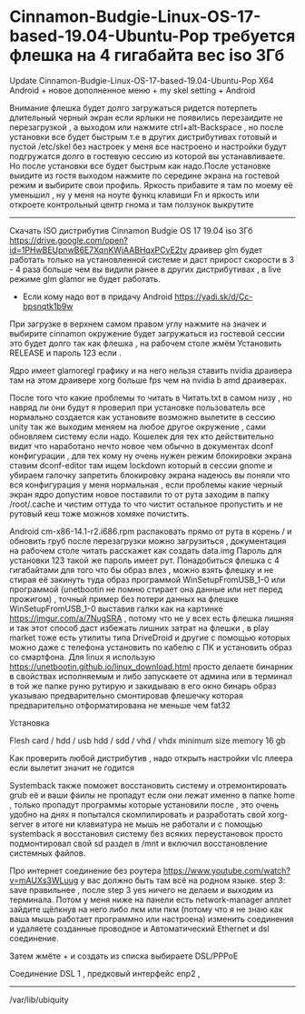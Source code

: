 # Cinnamon-Budgie-Linux-OS-17-based-19.04-Ubuntu-Pop требуется флешка на 4 гигабайта вес iso 3Гб 

Update Cinnamon-Budgie-Linux-OS-17-based-19.04-Ubuntu-Pop X64 Android + новое дополненное меню + my skel setting + Android

Внимание флешка будет долго загружаться ридется потерпеть длительный черный экран если ярлыки не появились перезаидите не перезагрузкой , а выходом или нажмите ctrl+alt-Backspace , но после установки все будет быстрым т.е в других дистрибутивах готовый и пустой /etc/skel без настроек у меня все настроено и настройки будут подгружатся долго в гостевую сессию из которой вы устанавливаете. Но после установки все будет быстрым как надо.После установке выидите из гостя выходом нажмите по середине экрана на гостевой режим и выбирите свои профиль.
Яркость прибавите я там по моему её уменьшил , ну у меня на ноуте функц клавиши Fn и яркость или откроете контрольный центр 
гнома и там ползунок выкрутите

______________________________________________________________________________________________________________________

Скачать ISO дистрибутив Cinnamon Budgie OS 17 19.04 iso 3Гб https://drive.google.com/open?id=1PHwBEUpnwB6E7XqnKWjAABHqxPCvE2tv  драивер glm будет работать только на установленной системе и даст прирост скорости в 3 - 4 раза больше чем вы видили ранее в других дистрибутивах , в live режиме glm glamor не будет работать.


+ Если кому надо вот в придачу Android https://yadi.sk/d/Cc-bpsnqtk1b9w

При загрузке в верхнем самом правом углу нажмите на значек и выбирите cinnamon окружение будет загружаться из гостевой сессии это будет долго так как флешка , на рабочем столе жмём Установить RELEASE и пароль 123 если .

Ядро имеет glamoregl графику и на него нельзя ставить nvidia драивера там на этом драивере xorg больше fps чем на nvidia b amd драиверах.

После того что какие проблемы то читать в Читать.txt в самом низу , но навряд ли они будут я проверил при установке пользователь все нормально создается как установите возможно вылетите в сессию unity так же выходим меняем на любое другое окружение , сами обновляем систему если надо. Кошелек для тех кто действительно видит что наработано нечто новое чем обычно в документах dconf 
конфигурации , для тех кому ну очень нужен режим блокировки экрана ставим dconf-editor там ищем lockdown который в сессии gnome и убираем галочку запретить блокировку экрана надеюсь вы поняли что вся конфигурация у меня нормальная , если проблемы 
какие черный экран ядро допустим новое поставили то от рута заходим в папку /root/.cache и чистим оттуда то что чистит остальное пропустить и не рутовый кеш тоже можнов хомяке почистить.


Android cm-x86-14.1-r2.i686.rpm распаковать прямо от рута в корень / и обновить груб после перезагрузки можно загрузиться , документация на рабочем столе читать расскажет как создать data.img
Пароль для установки 123 такой же пароль имеет рут. 
Понадобиться флешка с 4 гигабайтами для того что бы образ влез , 
можно взять флешку и не стирая её закинуть туда образ программой WinSetupFromUSB_1-0 
или программой (unetbootin не помню стирает она данные или нет перед прожигом) , 
точный пример без потери данных на флешке WinSetupFromUSB_1-0 выставив галки 
как на картинке https://imgur.com/a/7NugSRA , потому что не у всех есть флешка лишняя и так этот способ даст избежать лишних затрат на флешки , 
в play market тоже есть утилиты типа DriveDroid и другие с помощью которых можно 
даже с телефона установить по кабелю с ПК и установить образ со смартфона.
Для linux я использую https://unetbootin.github.io/linux_download.html просто делаете бинарник в свойствах
исполняемым и либо запускаете от админа или в терминал в той же папке руню рутирую и закидываю в его окно бинарь 
образ указываю предварительно смонтировав флешечку которая предварительно отформатирована не меньше чем fat32

Установка 

Flesh card / hdd / usb hdd / sdd / vhd / vhdx minimum size memory 16 gb

Как проверить любой дистрибутив , надо открыть настройки vlc плеера если вылетит значит не годится

Systemback также поможет восстановить систему и отремонтировать grub её и ваши фаилы не пропадут 
если они лежат именно в папке home , только пропадут программы которые установили после , это очень 
удобно на днях я попытался скомпилировать и разработать свой xorg-server в итоге ни клавиатура не 
мышь не работали и с помощью systemback я восстановил систему без всяких переустановок просто подмонтировал 
свой sd раздел в /mnt и включил восстановление системных файлов.

Про интернет соединение без роутера https://www.youtube.com/watch?v=mAUXs3WLuug у вас должно быть там всё на родном языке.
step 3: save правильнее , после step 3 yes ничего не делаем и выходим из терминала.
Потом у меня ниже на панели есть network-manager апплет зайдите щёлкнув на него либо лкм или пкм (потому что я не знаю как ваша мышь работает программно или настроена) изменить соединения и удаляете созданные проводное и Автоматический Ethernet и dsl соединение.

Затем жмёте + и создать из списка выбираете DSL/PPPoE

Соединение DSL 1 , 
предковый интерфейс enp2 , 

___________________________________________________________________________________________________________

/var/lib/ubiquity
